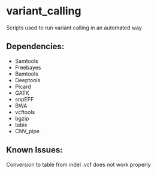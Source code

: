 variant_calling
===============

Scripts used to run variant calling in an automated way


Dependencies:
------------

* Samtools
* Freebayes
* Bamtools
* Deeptools
* Picard
* GATK
* snpEFF
* BWA
* vcftools
* bgzip
* tabix
* CNV_pipe

Known Issues:
------------

Conversion to table from indel .vcf does not work properly

